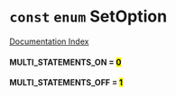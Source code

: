 # `const` `enum` SetOption

[Documentation Index](../README.md)

#### MULTI\_STATEMENTS\_ON = <mark>0</mark>



#### MULTI\_STATEMENTS\_OFF = <mark>1</mark>



